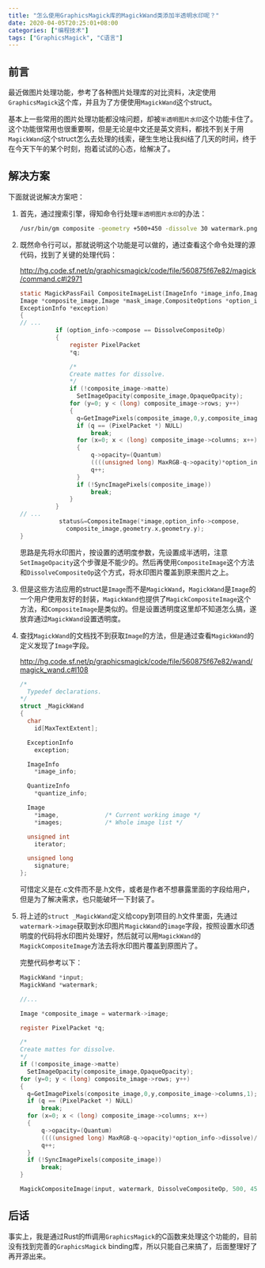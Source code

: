 ```yaml
---
title: "怎么使用GraphicsMagick库的MagickWand类添加半透明水印呢？"
date: 2020-04-05T20:25:01+08:00
categories: ["编程技术"]
tags: ["GraphicsMagick", "C语言"]
---
```


## 前言

最近做图片处理功能，参考了各种图片处理库的对比资料，决定使用`GraphicsMagick`这个库，并且为了方便使用`MagickWand`这个struct。

基本上一些常用的图片处理功能都没啥问题，却被`半透明图片水印`这个功能卡住了。这个功能很常用也很重要啊，但是无论是中文还是英文资料，都找不到关于用`MagickWand`这个struct怎么去处理的线索，硬生生地让我纠结了几天的时间，终于在今天下午的某个时刻，抱着试试的心态，给解决了。

## 解决方案

下面就说说解决方案吧：

1. 首先，通过搜索引擎，得知命令行处理`半透明图片水印`的办法：

    ```bash
    /usr/bin/gm composite -geometry +500+450 -dissolve 30 watermark.png input.jpg output.jpg
    ```

1. 既然命令行可以，那就说明这个功能是可以做的，通过查看这个命令处理的源代码，找到了关键的处理代码：

   http://hg.code.sf.net/p/graphicsmagick/code/file/560875f67e82/magick/command.c#l2971

   ```c
   static MagickPassFail CompositeImageList(ImageInfo *image_info,Image **image,
   Image *composite_image,Image *mask_image,CompositeOptions *option_info,
   ExceptionInfo *exception)
   {
   // ...
             if (option_info->compose == DissolveCompositeOp)
             {
                 register PixelPacket
                 *q;

                 /*
                 Create mattes for dissolve.
                 */
                 if (!composite_image->matte)
                   SetImageOpacity(composite_image,OpaqueOpacity);
                 for (y=0; y < (long) composite_image->rows; y++)
                 {
                   q=GetImagePixels(composite_image,0,y,composite_image->columns,1);
                   if (q == (PixelPacket *) NULL)
                       break;
                   for (x=0; x < (long) composite_image->columns; x++)
                   {
                       q->opacity=(Quantum)
                       ((((unsigned long) MaxRGB-q->opacity)*option_info->dissolve)/100.0);
                       q++;
                   }
                   if (!SyncImagePixels(composite_image))
                       break;
                 }
             }
   // ...
              status&=CompositeImage(*image,option_info->compose,
                composite_image,geometry.x,geometry.y);
   }
   ```

   思路是先将水印图片，按设置的透明度参数，先设置成半透明，注意`SetImageOpacity`这个步骤是不能少的。然后再使用`CompositeImage`这个方法和`DissolveCompositeOp`这个方式，将水印图片覆盖到原来图片之上。

1. 但是这些方法应用的struct是`Image`而不是`MagickWand`，`MagickWand`是`Image`的一个用户使用友好的封装，`MagickWand`也提供了`MagickCompositeImage`这个方法，和`CompositeImage`是类似的。但是设置透明度这里却不知道怎么搞，遂放弃通过`MagickWand`设置透明度。

1. 查找`MagickWand`的文档找不到获取`Image`的方法，但是通过查看`MagickWand`的定义发现了`Image`字段。

   http://hg.code.sf.net/p/graphicsmagick/code/file/560875f67e82/wand/magick_wand.c#l108

   ```c
   /*
     Typedef declarations.
   */
   struct _MagickWand
   {
     char
       id[MaxTextExtent];
   
     ExceptionInfo
       exception;
   
     ImageInfo
       *image_info;
   
     QuantizeInfo
       *quantize_info;
   
     Image
       *image,             /* Current working image */
       *images;            /* Whole image list */
   
     unsigned int
       iterator;
   
     unsigned long
       signature;
   };
   ```

   可惜定义是在.c文件而不是.h文件，或者是作者不想暴露里面的字段给用户，但是为了解决需求，也只能破坏一下封装了。


1. 将上述的`struct _MagickWand`定义给copy到项目的.h文件里面，先通过`watermark->image`获取到水印图片`MagickWand`的`image`字段，按照设置水印透明度的代码将水印图片处理好，然后就可以用`MagickWand`的`MagickCompositeImage`方法去将水印图片覆盖到原图片了。

   完整代码参考以下：

   ```c
   MagickWand *input;
   MagickWand *watermark;

   //...

   Image *composite_image = watermark->image;

   register PixelPacket *q;
   
   /*
   Create mattes for dissolve.
   */
   if (!composite_image->matte)
     SetImageOpacity(composite_image,OpaqueOpacity);
   for (y=0; y < (long) composite_image->rows; y++)
   {
     q=GetImagePixels(composite_image,0,y,composite_image->columns,1);
     if (q == (PixelPacket *) NULL)
         break;
     for (x=0; x < (long) composite_image->columns; x++)
     {
         q->opacity=(Quantum)
         ((((unsigned long) MaxRGB-q->opacity)*option_info->dissolve)/100.0);
         q++;
     }
     if (!SyncImagePixels(composite_image))
         break;
   }

   MagickCompositeImage(input, watermark, DissolveCompositeOp, 500, 450);

   ```

## 后话

事实上，我是通过Rust的ffi调用`GraphicsMagick`的C函数来处理这个功能的，目前没有找到完善的`GraphicsMagick` binding库，所以只能自己来搞了，后面整理好了再开源出来。
